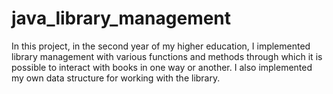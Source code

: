 # java_library_management
In this project, in the second year of my higher education, I implemented library management with various functions and methods through which it is possible to interact with books in one way or another. I also implemented my own data structure for working with the library.

